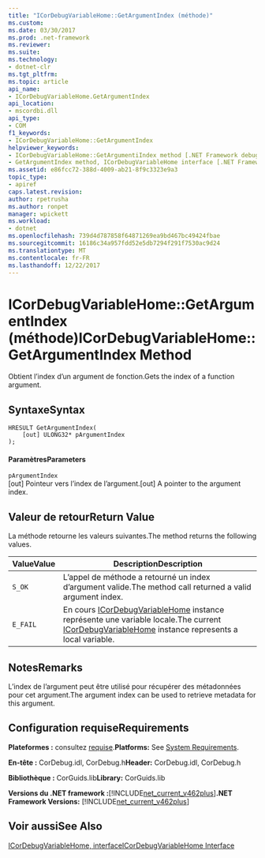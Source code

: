 ```yaml
---
title: "ICorDebugVariableHome::GetArgumentIndex (méthode)"
ms.custom: 
ms.date: 03/30/2017
ms.prod: .net-framework
ms.reviewer: 
ms.suite: 
ms.technology:
- dotnet-clr
ms.tgt_pltfrm: 
ms.topic: article
api_name:
- ICorDebugVariableHome.GetArgumentIndex
api_location:
- mscordbi.dll
api_type:
- COM
f1_keywords:
- ICorDebugVariableHome::GetArgumentIndex
helpviewer_keywords:
- ICorDebugVariableHome::GetArgumentiIndex method [.NET Framework debugging]
- GetArgumentIndex method, ICorDebugVariableHome interface [.NET Framework debugging]
ms.assetid: e86fcc72-388d-4009-ab21-8f9c3323e9a3
topic_type:
- apiref
caps.latest.revision: 
author: rpetrusha
ms.author: ronpet
manager: wpickett
ms.workload:
- dotnet
ms.openlocfilehash: 739d4d787858f64871269ea9bd467bc49424fbae
ms.sourcegitcommit: 16186c34a957fdd52e5db7294f291f7530ac9d24
ms.translationtype: MT
ms.contentlocale: fr-FR
ms.lasthandoff: 12/22/2017
---
```

# <a name="icordebugvariablehomegetargumentindex-method"></a><span data-ttu-id="9fd97-102">ICorDebugVariableHome::GetArgumentIndex (méthode)</span><span class="sxs-lookup"><span data-stu-id="9fd97-102">ICorDebugVariableHome::GetArgumentIndex Method</span></span>
<span data-ttu-id="9fd97-103">Obtient l’index d’un argument de fonction.</span><span class="sxs-lookup"><span data-stu-id="9fd97-103">Gets the index of a function argument.</span></span>  
  
## <a name="syntax"></a><span data-ttu-id="9fd97-104">Syntaxe</span><span class="sxs-lookup"><span data-stu-id="9fd97-104">Syntax</span></span>  
  
```  
HRESULT GetArgumentIndex(  
    [out] ULONG32* pArgumentIndex  
);  
```  
  
#### <a name="parameters"></a><span data-ttu-id="9fd97-105">Paramètres</span><span class="sxs-lookup"><span data-stu-id="9fd97-105">Parameters</span></span>  
 `pArgumentIndex`  
 <span data-ttu-id="9fd97-106">[out] Pointeur vers l’index de l’argument.</span><span class="sxs-lookup"><span data-stu-id="9fd97-106">[out] A pointer to the argument index.</span></span>  
  
## <a name="return-value"></a><span data-ttu-id="9fd97-107">Valeur de retour</span><span class="sxs-lookup"><span data-stu-id="9fd97-107">Return Value</span></span>  
 <span data-ttu-id="9fd97-108">La méthode retourne les valeurs suivantes.</span><span class="sxs-lookup"><span data-stu-id="9fd97-108">The method returns the following values.</span></span>  
  
|<span data-ttu-id="9fd97-109">Value</span><span class="sxs-lookup"><span data-stu-id="9fd97-109">Value</span></span>|<span data-ttu-id="9fd97-110">Description</span><span class="sxs-lookup"><span data-stu-id="9fd97-110">Description</span></span>|  
|-----------|-----------------|  
|`S_OK`|<span data-ttu-id="9fd97-111">L’appel de méthode a retourné un index d’argument valide.</span><span class="sxs-lookup"><span data-stu-id="9fd97-111">The method call returned a valid argument index.</span></span>|  
|`E_FAIL`|<span data-ttu-id="9fd97-112">En cours [ICorDebugVariableHome](../../../../docs/framework/unmanaged-api/debugging/icordebugvariablehome-interface.md) instance représente une variable locale.</span><span class="sxs-lookup"><span data-stu-id="9fd97-112">The current [ICorDebugVariableHome](../../../../docs/framework/unmanaged-api/debugging/icordebugvariablehome-interface.md) instance represents a local variable.</span></span>|  
  
## <a name="remarks"></a><span data-ttu-id="9fd97-113">Notes</span><span class="sxs-lookup"><span data-stu-id="9fd97-113">Remarks</span></span>  
 <span data-ttu-id="9fd97-114">L’index de l’argument peut être utilisé pour récupérer des métadonnées pour cet argument.</span><span class="sxs-lookup"><span data-stu-id="9fd97-114">The argument index can be used to retrieve metadata for this argument.</span></span>  
  
## <a name="requirements"></a><span data-ttu-id="9fd97-115">Configuration requise</span><span class="sxs-lookup"><span data-stu-id="9fd97-115">Requirements</span></span>  
 <span data-ttu-id="9fd97-116">**Plateformes :** consultez [requise](../../../../docs/framework/get-started/system-requirements.md).</span><span class="sxs-lookup"><span data-stu-id="9fd97-116">**Platforms:** See [System Requirements](../../../../docs/framework/get-started/system-requirements.md).</span></span>  
  
 <span data-ttu-id="9fd97-117">**En-tête :** CorDebug.idl, CorDebug.h</span><span class="sxs-lookup"><span data-stu-id="9fd97-117">**Header:** CorDebug.idl, CorDebug.h</span></span>  
  
 <span data-ttu-id="9fd97-118">**Bibliothèque :** CorGuids.lib</span><span class="sxs-lookup"><span data-stu-id="9fd97-118">**Library:** CorGuids.lib</span></span>  
  
 <span data-ttu-id="9fd97-119">**Versions du .NET framework :**[!INCLUDE[net_current_v462plus](../../../../includes/net-current-v462plus-md.md)]</span><span class="sxs-lookup"><span data-stu-id="9fd97-119">**.NET Framework Versions:** [!INCLUDE[net_current_v462plus](../../../../includes/net-current-v462plus-md.md)]</span></span>  
  
## <a name="see-also"></a><span data-ttu-id="9fd97-120">Voir aussi</span><span class="sxs-lookup"><span data-stu-id="9fd97-120">See Also</span></span>  
 [<span data-ttu-id="9fd97-121">ICorDebugVariableHome, interface</span><span class="sxs-lookup"><span data-stu-id="9fd97-121">ICorDebugVariableHome Interface</span></span>](../../../../docs/framework/unmanaged-api/debugging/icordebugvariablehome-interface.md)
